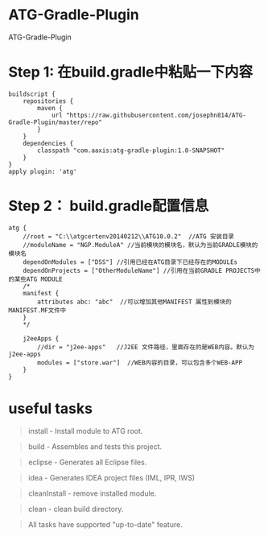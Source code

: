 ATG-Gradle-Plugin
=================

ATG-Gradle-Plugin

# Step 1: 在build.gradle中粘贴一下内容
 
    buildscript {
        repositories {
            maven {
                url "https://raw.githubusercontent.com/josephn814/ATG-Gradle-Plugin/master/repo"
            }
        }
        dependencies {
            classpath "com.aaxis:atg-gradle-plugin:1.0-SNAPSHOT"
        }
    }
    apply plugin: 'atg'

# Step 2： build.gradle配置信息

    atg {
        //root = "C:\\atgcertenv20140212\\ATG10.0.2"  //ATG 安装目录
        //moduleName = "NGP.ModuleA" //当前模块的模块名，默认为当前GRADLE模块的模块名
        dependOnModules = ["DSS"] //引用已经在ATG目录下已经存在的MODULEs
        dependOnProjects = ["OtherModuleName"] //引用在当前GRADLE PROJECTS中的某些ATG MODULE
        /*
        manifest {
            attributes abc: "abc"  //可以增加其他MANIFEST 属性到模块的MANIFEST.MF文件中
        }
        */
    
        j2eeApps {
            //dir = "j2ee-apps"   //J2EE 文件路径，里面存在的是WEB内容。默认为j2ee-apps
            modules = ["store.war"]  //WEB内容的目录，可以包含多个WEB-APP
        }
    }

# useful tasks

>install - Install module to ATG root.

>build - Assembles and tests this project.

>eclipse - Generates all Eclipse files.

>idea - Generates IDEA project files (IML, IPR, IWS)

>cleanInstall - remove installed module.

>clean - clean build directory.

>All tasks have supported "up-to-date" feature.
